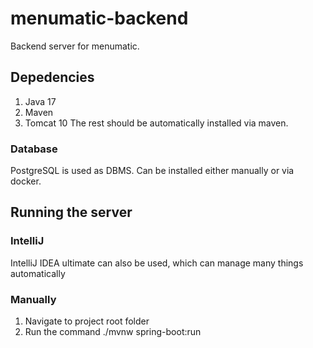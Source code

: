 # menumatic-backend
Backend server for menumatic.
## Depedencies
1. Java 17
2. Maven
3. Tomcat 10
The rest should be automatically installed via maven.
### Database
PostgreSQL is used as DBMS.
Can be installed either manually or via docker.

## Running the server
### IntelliJ
IntelliJ IDEA ultimate can also be used, which can manage many things automatically
### Manually
1. Navigate to project root folder
2. Run the command 
./mvnw spring-boot:run
